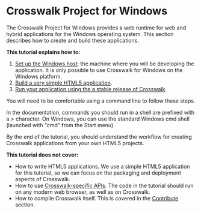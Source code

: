 
# Crosswalk Project for Windows

The Crosswalk Project for Windows provides a web runtime for web and hybrid applications for the Windows operating system. This section describes how to create and build these applications.

**This tutorial explains how to:**

 1. [Set up the Windows host](/documentation/windows/windows_host_setup.html): the machine where you will be developing the application.
It is only possible to use Crosswalk for Windows on the Windows platform.
 2. [Build a very simple HTML5 application](/documentation/windows/build_an_application.html).
 3. [Run your application using the a stable release of Crosswalk](/documentation/windows/run_on_windows.html).

You will need to be comfortable using a command line to follow these steps.

In the documentation, commands you should run in a shell are prefixed with a > character. On Windows, you can use the standard Windows cmd shell (launched with "cmd" from the Start menu).

By the end of the tutorial, you should understand the workflow for creating Crosswalk applications from your own HTML5 projects.

**This tutorial does not cover:**

*   How to write HTML5 applications. We use a simple HTML5 application for this tutorial, so we can focus on the packaging and deployment aspects of Crosswalk.
*    How to use [Crosswalk-specific APIs](/documentation/apis/web_apis.html#Experimental-APIs). The code in the tutorial should run on any modern web browser, as well as on Crosswalk.
*    How to compile Crosswalk itself. This is covered in the [Contribute](/contribute) section.
